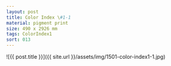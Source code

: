 ```yaml
---
layout: post
title: Color Index \#1-1
material: pigment print
size: 490 x 2926 mm
tags: ColorIndex1
sort: 013
---
```


![{{ post.title }}]({{ site.url }}/assets/img/1501-color-index1-1.jpg)
